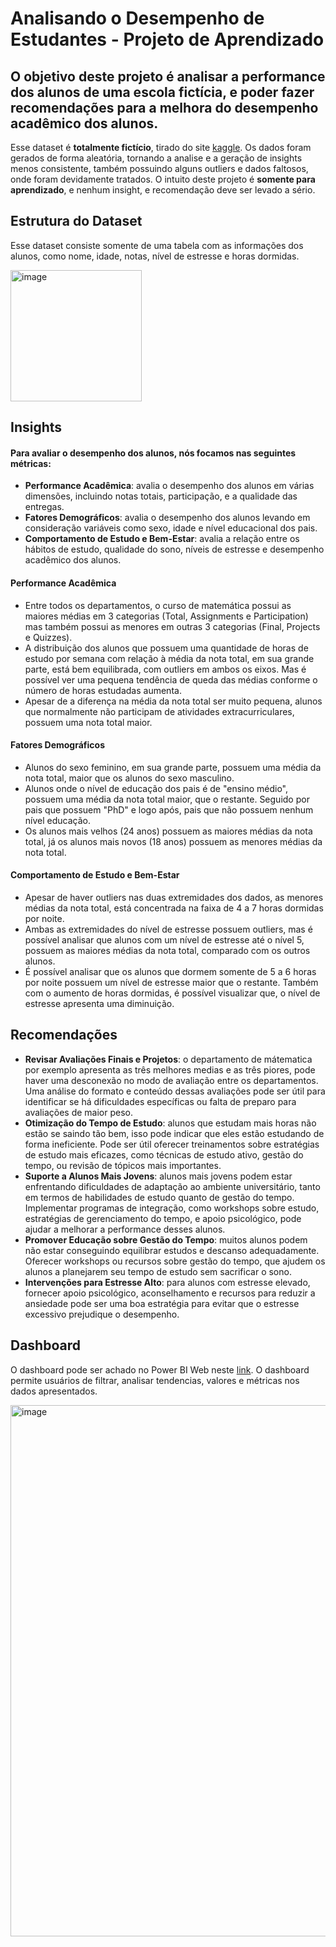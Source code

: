 # Analisando o Desempenho de Estudantes - Projeto de Aprendizado
## O objetivo deste projeto é analisar a performance dos alunos de uma escola fictícia, e poder fazer recomendações para a melhora do desempenho acadêmico dos alunos.

Esse dataset é **totalmente fictício**, tirado do site [kaggle](https://www.kaggle.com/). Os dados foram gerados de forma aleatória, tornando a analise e a geração de insights menos consistente, também possuindo alguns outliers e dados faltosos, onde foram devidamente tratados. O intuito deste projeto é **somente para aprendizado**, e nenhum insight, e recomendação deve ser levado a sério.

## Estrutura do Dataset
Esse dataset consiste somente de uma tabela com as informações dos alunos, como nome, idade, notas, nível de estresse e horas dormidas.

<img width="210" alt="image" src="https://github.com/user-attachments/assets/de8db9dd-7685-4093-b455-aa6a9d84f706">

## Insights
#### Para avaliar o desempenho dos alunos, nós focamos nas seguintes métricas:
- **Performance Acadêmica**:  avalia o desempenho dos alunos em várias dimensões, incluindo notas totais, participação, e a qualidade das entregas.
- **Fatores Demográficos**: avalia o desempenho dos alunos levando em consideração variáveis como sexo, idade e nível educacional dos pais.
- **Comportamento de Estudo e Bem-Estar**: avalia a relação entre os hábitos de estudo, qualidade do sono, níveis de estresse e desempenho acadêmico dos alunos.

#### Performance Acadêmica
- Entre todos os departamentos, o curso de matemática possui as maiores médias em 3 categorias (Total, Assignments e Participation) mas também possui as menores em outras 3 categorias (Final, Projects e Quizzes).
- A distribuição dos alunos que possuem uma quantidade de horas de estudo por semana com relação à média da nota total, em sua grande parte, está bem equilibrada, com outliers em ambos os eixos. Mas é possível ver uma pequena tendência de queda das médias conforme o número de horas estudadas aumenta.
- Apesar de a diferença na média da nota total ser muito pequena, alunos que normalmente não participam de atividades extracurriculares, possuem uma nota total maior.
  
#### Fatores Demográficos
- Alunos do sexo feminino, em sua grande parte, possuem uma média da nota total, maior que os alunos do sexo masculino.
- Alunos onde o nível de educação dos pais é de "ensino médio", possuem uma média da nota total maior, que o restante. Seguido por pais que possuem "PhD" e logo após, pais que não possuem nenhum nível educação.
- Os alunos mais velhos (24 anos) possuem as maiores médias da nota total, já os alunos mais novos (18 anos) possuem as menores médias da nota total.

#### Comportamento de Estudo e Bem-Estar
- Apesar de haver outliers nas duas extremidades dos dados, as menores médias da nota total, está concentrada na faixa de 4 a 7 horas dormidas por noite.
- Ambas as extremidades do nível de estresse possuem outliers, mas é possível analisar que alunos com um nível de estresse até o nível 5, possuem as maiores médias da nota total, comparado com os outros alunos.
- É possível analisar que os alunos que dormem somente de 5 a 6 horas por noite possuem um nível de estresse maior que o restante. Também com o aumento de horas dormidas, é possível visualizar que, o nível de estresse apresenta uma diminuição.

## Recomendações
- **Revisar Avaliações Finais e Projetos**: o departamento de mátematica por exemplo apresenta as três melhores medias e as três piores, pode haver uma desconexão no modo de avaliação entre os departamentos. Uma análise do formato e conteúdo dessas avaliações pode ser útil para identificar se há dificuldades específicas ou falta de preparo para avaliações de maior peso.
- **Otimização do Tempo de Estudo**: alunos que estudam mais horas não estão se saindo tão bem, isso pode indicar que eles estão estudando de forma ineficiente. Pode ser útil oferecer treinamentos sobre estratégias de estudo mais eficazes, como técnicas de estudo ativo, gestão do tempo, ou revisão de tópicos mais importantes.
- **Suporte a Alunos Mais Jovens**: alunos mais jovens podem estar enfrentando dificuldades de adaptação ao ambiente universitário, tanto em termos de habilidades de estudo quanto de gestão do tempo. Implementar programas de integração, como workshops sobre estudo, estratégias de gerenciamento do tempo, e apoio psicológico, pode ajudar a melhorar a performance desses alunos.
- **Promover Educação sobre Gestão do Tempo**: muitos alunos podem não estar conseguindo equilibrar estudos e descanso adequadamente. Oferecer workshops ou recursos sobre gestão do tempo, que ajudem os alunos a planejarem seu tempo de estudo sem sacrificar o sono.
- **Intervenções para Estresse Alto**: para alunos com estresse elevado, fornecer apoio psicológico, aconselhamento e recursos para reduzir a ansiedade pode ser uma boa estratégia para evitar que o estresse excessivo prejudique o desempenho.

## Dashboard
O dashboard pode ser achado no Power BI Web neste [link](https://app.powerbi.com/view?r=eyJrIjoiNTAzOGUzMTQtZGE0ZS00NTc0LTgxNzgtNTA4OTdmMmFmNzU1IiwidCI6ImQwYzY5OGQ0LWU0ZWEtNGVlOS1hNzlkLWYyZDdhNzgzOTljOCJ9). O dashboard permite usuários de filtrar, analisar tendencias, valores e métricas nos dados apresentados.

<img width="850" alt="image" src="https://github.com/user-attachments/assets/c7d7a593-7470-4603-97cd-80f265978bcf">


